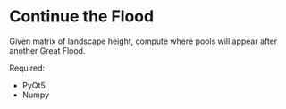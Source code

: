 # Continue the Flood

Given matrix of landscape height, compute where pools will appear after another Great Flood.

Required:
* PyQt5
* Numpy
